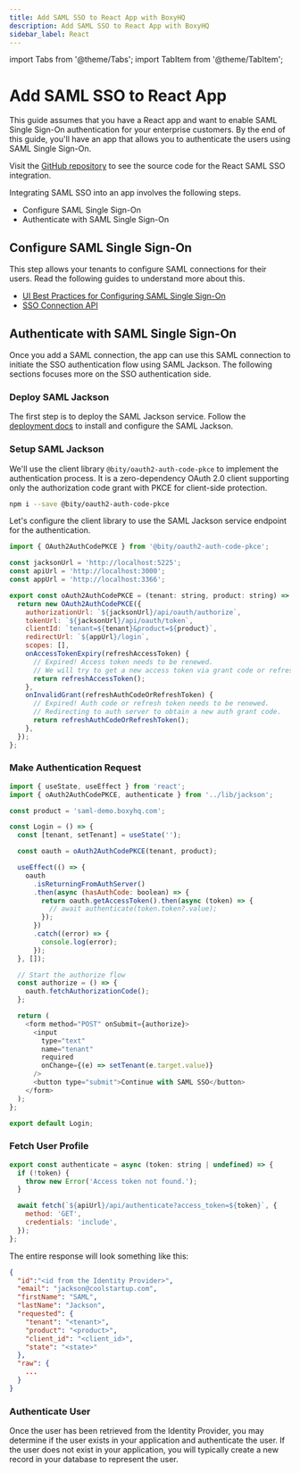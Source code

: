 ```yaml
---
title: Add SAML SSO to React App with BoxyHQ
description: Add SAML SSO to React App with BoxyHQ
sidebar_label: React
---
```


import Tabs from '@theme/Tabs';
import TabItem from '@theme/TabItem';

# Add SAML SSO to React App

This guide assumes that you have a React app and want to enable SAML Single Sign-On authentication for your enterprise customers. By the end of this guide, you'll have an app that allows you to authenticate the users using SAML Single Sign-On.

Visit the [GitHub repository](https://github.com/boxyhq/saas-starter-kit) to see the source code for the React SAML SSO integration.

Integrating SAML SSO into an app involves the following steps.

- Configure SAML Single Sign-On
- Authenticate with SAML Single Sign-On

## Configure SAML Single Sign-On

This step allows your tenants to configure SAML connections for their users. Read the following guides to understand more about this.

- [UI Best Practices for Configuring SAML Single Sign-On](/guides/jackson/configuring-saml-sso)
- [SSO Connection API](/docs/jackson/sso-flow/)

## Authenticate with SAML Single Sign-On

Once you add a SAML connection, the app can use this SAML connection to initiate the SSO authentication flow using SAML Jackson. The following sections focuses more on the SSO authentication side.

### Deploy SAML Jackson

The first step is to deploy the SAML Jackson service. Follow the [deployment docs](/docs/jackson/deploy/service) to install and configure the SAML Jackson.

### Setup SAML Jackson

We'll use the client library `@bity/oauth2-auth-code-pkce` to implement the authentication process. It is a zero-dependency OAuth 2.0 client supporting only the authorization code grant with PKCE for client-side protection.

```bash
npm i --save @bity/oauth2-auth-code-pkce
```

Let's configure the client library to use the SAML Jackson service endpoint for the authentication.

```js title="jackson.ts"
import { OAuth2AuthCodePKCE } from '@bity/oauth2-auth-code-pkce';

const jacksonUrl = 'http://localhost:5225';
const apiUrl = 'http://localhost:3000';
const appUrl = 'http://localhost:3366';

export const oAuth2AuthCodePKCE = (tenant: string, product: string) => {
  return new OAuth2AuthCodePKCE({
    authorizationUrl: `${jacksonUrl}/api/oauth/authorize`,
    tokenUrl: `${jacksonUrl}/api/oauth/token`,
    clientId: `tenant=${tenant}&product=${product}`,
    redirectUrl: `${appUrl}/login`,
    scopes: [],
    onAccessTokenExpiry(refreshAccessToken) {
      // Expired! Access token needs to be renewed.
      // We will try to get a new access token via grant code or refresh token.
      return refreshAccessToken();
    },
    onInvalidGrant(refreshAuthCodeOrRefreshToken) {
      // Expired! Auth code or refresh token needs to be renewed.
      // Redirecting to auth server to obtain a new auth grant code.
      return refreshAuthCodeOrRefreshToken();
    },
  });
};
```

### Make Authentication Request

```js title="login.tsx"
import { useState, useEffect } from 'react';
import { oAuth2AuthCodePKCE, authenticate } from '../lib/jackson';

const product = 'saml-demo.boxyhq.com';

const Login = () => {
  const [tenant, setTenant] = useState('');

  const oauth = oAuth2AuthCodePKCE(tenant, product);

  useEffect(() => {
    oauth
      .isReturningFromAuthServer()
      .then(async (hasAuthCode: boolean) => {
        return oauth.getAccessToken().then(async (token) => {
          // await authenticate(token.token?.value);
        });
      })
      .catch((error) => {
        console.log(error);
      });
  }, []);

  // Start the authorize flow
  const authorize = () => {
    oauth.fetchAuthorizationCode();
  };

  return (
    <form method="POST" onSubmit={authorize}>
      <input
        type="text"
        name="tenant"
        required
        onChange={(e) => setTenant(e.target.value)}
      />
      <button type="submit">Continue with SAML SSO</button>
    </form>
  );
};

export default Login;
```

### Fetch User Profile

```js
export const authenticate = async (token: string | undefined) => {
  if (!token) {
    throw new Error('Access token not found.');
  }

  await fetch(`${apiUrl}/api/authenticate?access_token=${token}`, {
    method: 'GET',
    credentials: 'include',
  });
};
```

The entire response will look something like this:

```json
{
  "id":"<id from the Identity Provider>",
  "email": "jackson@coolstartup.com",
  "firstName": "SAML",
  "lastName": "Jackson",
  "requested": {
    "tenant": "<tenant>",
    "product": "<product>",
    "client_id": "<client_id>",
    "state": "<state>"
  },
  "raw": {
    ...
  }
}
```

### Authenticate User

Once the user has been retrieved from the Identity Provider, you may determine if the user exists in your application and authenticate the user. If the user does not exist in your application, you will typically create a new record in your database to represent the user.
